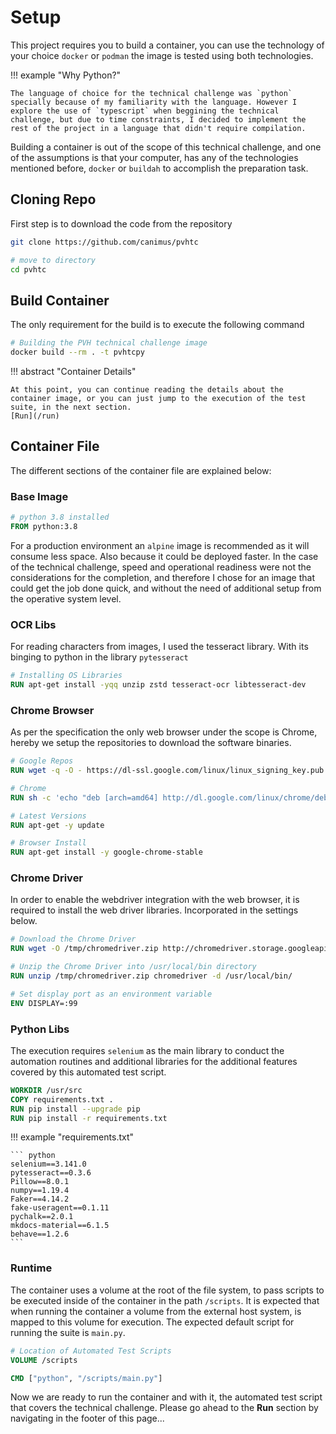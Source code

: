 # Setup

This project requires you to build a container, you can use the technology of your choice `docker` or `podman` the image is tested using both technologies.

!!! example "Why Python?" 

    The language of choice for the technical challenge was `python` specially because of my familiarity with the language. However I explore the use of `typescript` when beggining the technical challenge, but due to time constraints, I decided to implement the rest of the project in a language that didn't require compilation.

Building a container is out of the scope of this technical challenge, and one of the assumptions is that your computer, has any of the technologies mentioned 
before, `docker` or `buildah` to accomplish the preparation task.

## Cloning Repo

First step is to download the code from the repository

``` sh
git clone https://github.com/canimus/pvhtc

# move to directory
cd pvhtc
```

## Build Container
The only requirement for the build is to execute the following command
```sh
# Building the PVH technical challenge image
docker build --rm . -t pvhtcpy
```

!!! abstract "Container Details" 

    At this point, you can continue reading the details about the container image, or you can just jump to the execution of the test suite, in the next section.
    [Run](/run)


## Container File

The different sections of the container file are explained below:

### Base Image
``` Dockerfile hl_lines="2 3"
# python 3.8 installed
FROM python:3.8
```

For a production environment an `alpine` image is recommended as it will consume less space.
Also because it could be deployed faster.
In the case of the technical challenge, speed and operational readiness were not the considerations for the completion, and therefore I chose for an image that could get the job done quick, and without the need of additional setup from the operative system level.

### OCR Libs

For reading characters from images, I used the tesseract library. With its binging to python in the library `pytesseract`

``` Dockerfile
# Installing OS Libraries
RUN apt-get install -yqq unzip zstd tesseract-ocr libtesseract-dev
```

### Chrome Browser
As per the specification the only web browser under the scope is Chrome, hereby we setup the repositories to download the software binaries.
``` Dockerfile hl_lines="11"
# Google Repos
RUN wget -q -O - https://dl-ssl.google.com/linux/linux_signing_key.pub | apt-key add -

# Chrome
RUN sh -c 'echo "deb [arch=amd64] http://dl.google.com/linux/chrome/deb/ stable main" >> /etc/apt/sources.list.d/google-chrome.list'

# Latest Versions
RUN apt-get -y update

# Browser Install
RUN apt-get install -y google-chrome-stable
```

### Chrome Driver

In order to enable the webdriver integration with the web browser, it is required to install the web driver libraries. Incorporated in the settings below.

``` Dockerfile hl_lines="5"
# Download the Chrome Driver
RUN wget -O /tmp/chromedriver.zip http://chromedriver.storage.googleapis.com/`curl -sS chromedriver.storage.googleapis.com/LATEST_RELEASE`/chromedriver_linux64.zip

# Unzip the Chrome Driver into /usr/local/bin directory
RUN unzip /tmp/chromedriver.zip chromedriver -d /usr/local/bin/

# Set display port as an environment variable
ENV DISPLAY=:99
```

### Python Libs
The execution requires `selenium` as the main library to conduct the automation routines and additional libraries for the additional features covered by this automated test script.

``` Dockerfile
WORKDIR /usr/src
COPY requirements.txt .
RUN pip install --upgrade pip
RUN pip install -r requirements.txt
```

!!! example "requirements.txt" 

    ``` python
    selenium==3.141.0
    pytesseract==0.3.6
    Pillow==8.0.1
    numpy==1.19.4
    Faker==4.14.2
    fake-useragent==0.1.11
    pychalk==2.0.1
    mkdocs-material==6.1.5
    behave==1.2.6
    ```

### Runtime

The container uses a volume at the root of the file system, to pass scripts to be executed inside of the container in the path `/scripts`.
It is expected that when running the container a volume from the external host system, is mapped to this volume for execution.
The expected default script for running the suite is `main.py`.

``` Dockerfile hl_lines="4"
# Location of Automated Test Scripts
VOLUME /scripts

CMD ["python", "/scripts/main.py"]
```

Now we are ready to run the container and with it, the automated test script that covers the technical challenge.
Please go ahead to the __Run__ section by navigating in the footer of this page...